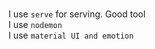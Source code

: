 # 
I use `serve` for serving. Good tool   
I use `nodemon`         
I use `material UI and emotion`     